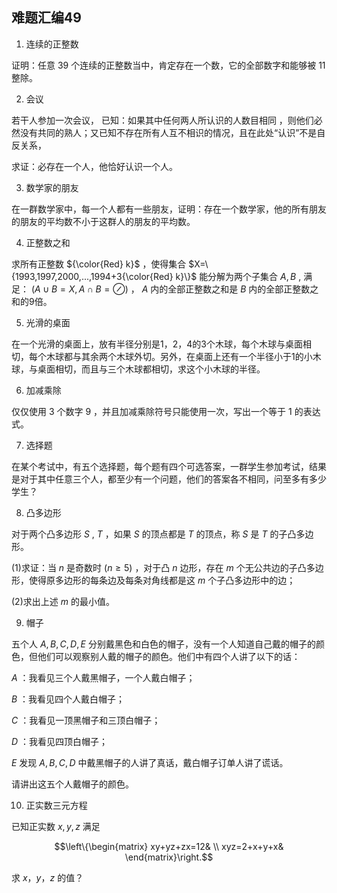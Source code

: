 ## 难题汇编49

1. 连续的正整数

证明：任意 $39$ 个连续的正整数当中，肯定存在一个数，它的全部数字和能够被 $11$ 整除。

2. 会议

若干人参加一次会议， 已知：如果其中任何两人所认识的人数目相同 ，则他们必然没有共同的熟人；又已知不存在所有人互不相识的情况，且在此处“认识”不是自反关系，

求证：必存在一个人，他恰好认识一个人。

3. 数学家的朋友

在一群数学家中，每一个人都有一些朋友，证明：存在一个数学家，他的所有朋友的朋友的平均数不小于这群人的朋友的平均数。

4. 正整数之和

求所有正整数 ${\color{Red} k}$ ，使得集合 $X=\{1993,1997,2000,...,1994+3{\color{Red} k}\}$ 能分解为两个子集合 $A,B$ , 满足： $(A\cup B=X,A\cap B=\oslash)$ ， $A$ 内的全部正整数之和是 $B$ 内的全部正整数之和的9倍。

5. 光滑的桌面

在一个光滑的桌面上，放有半径分别是1，2，4的3个木球，每个木球与桌面相切，每个木球都与其余两个木球外切。另外，在桌面上还有一个半径小于1的小木球，与桌面相切，而且与三个木球都相切，求这个小木球的半径。

6. 加减乘除

仅仅使用 $3$ 个数字 $9$ ，并且加减乘除符号只能使用一次，写出一个等于 $1$ 的表达式。

7. 选择题

在某个考试中，有五个选择题，每个题有四个可选答案，一群学生参加考试，结果是对于其中任意三个人，都至少有一个问题，他们的答案各不相同，问至多有多少学生？

8. 凸多边形

对于两个凸多边形 $S$ , $T$ ，如果 $S$ 的顶点都是 $T$ 的顶点，称 $S$ 是 $T$ 的子凸多边形。

(1)求证：当 $n$ 是奇数时 $(n\ge 5)$ ，对于凸 $n$ 边形，存在 $m$ 个无公共边的子凸多边形，使得原多边形的每条边及每条对角线都是这 $m$ 个子凸多边形中的边；

(2)求出上述 $m$ 的最小值。

9. 帽子

五个人 $A,B,C,D,E$ 分别戴黑色和白色的帽子，没有一个人知道自己戴的帽子的颜色，但他们可以观察别人戴的帽子的颜色。他们中有四个人讲了以下的话：

$A$ ：我看见三个人戴黑帽子，一个人戴白帽子；

$B$ ：我看见四个人戴白帽子；

$C$ ：我看见一顶黑帽子和三顶白帽子；

$D$ ：我看见四顶白帽子；

$E$ 发现 $A,B,C,D$ 中戴黑帽子的人讲了真话，戴白帽子订单人讲了谎话。

请讲出这五个人戴帽子的颜色。

10. 正实数三元方程

已知正实数 $x,y,z$ 满足

```math
\left\{\begin{matrix}
  xy+yz+zx=12& \\
  xyz=2+x+y+x&
\end{matrix}\right.
```

求 $x，y，z$ 的值？
